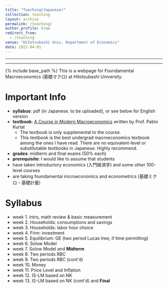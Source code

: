 ```yaml
---
title: "Teaching(Japanese)"
collection: teaching
layout: archive
permalink: /teaching/
author_profile: true
redirect_from:
  - /teaching
venue: "Hitotsubashi Univ, Department of Economics"
date: 2021-04-01
---
```



---
---

{% include base_path %}
This is a webpage for Foundamental Macroeconomics (基礎マクロ) at Hitotsubashi University.  

# Important Info

* **syllabus**: pdf (in Japanese. to be uploaded), or see below for English version
* **textbook**: [A Course in Modern Macroeconomics](https://sites.google.com/view/pkurlat/a-course-in-modern-macroeconomics) written by Prof. Pablo Kurlat
  * The textbook is only supplemental to the course.
   * This textbook is the best undergrad macroeconomics textbook among the ones I have read. There are no equivalent-level or substitutable textbooks in Japanese. Highly recommend.
 * **grades**: midterm and final exams (50% each)
 * **prerequisite**: I would like to assume that students 
  * have taken introductory economics (入門経済学) and some other 100-level courses
  * are taking foundamental microeconomics and econometrics (基礎ミクロ・基礎計量)
  
# Syllabus   

* week 1. intro, math review & basic measurement 
* week 2. Households: consumptions and savings
* week 3. Households: labor hour choice
* week 4. Firm: investment
* week 5. Equilibrium: GE (two period Lucas tree, if time permitting)
* week 6. Solow Model
* week 7. Solow Model and **Midterm**
* week 8. Two periods RBC
* week 9. Two periods RBC (cont'd)
* week 10. Money 
* week 11. Price Level and Inflation
* week 12. IS-LM based on NK
* week 13. IS-LM based on NK (cont'd) and **Final**

